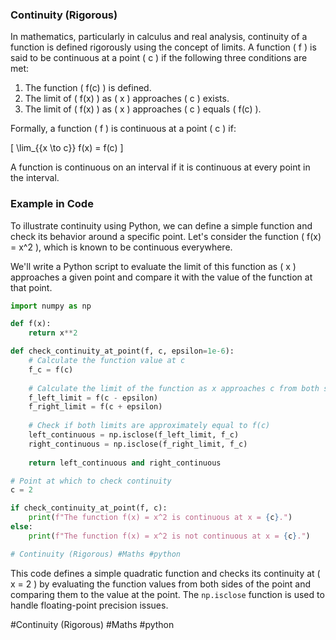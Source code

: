### Continuity (Rigorous)

In mathematics, particularly in calculus and real analysis, continuity of a function is defined rigorously using the concept of limits. A function \( f \) is said to be continuous at a point \( c \) if the following three conditions are met:

1. The function \( f(c) \) is defined.
2. The limit of \( f(x) \) as \( x \) approaches \( c \) exists.
3. The limit of \( f(x) \) as \( x \) approaches \( c \) equals \( f(c) \).

Formally, a function \( f \) is continuous at a point \( c \) if:

\[ \lim_{{x \to c}} f(x) = f(c) \]

A function is continuous on an interval if it is continuous at every point in the interval.

### Example in Code

To illustrate continuity using Python, we can define a simple function and check its behavior around a specific point. Let's consider the function \( f(x) = x^2 \), which is known to be continuous everywhere.

We'll write a Python script to evaluate the limit of this function as \( x \) approaches a given point and compare it with the value of the function at that point.

```python
import numpy as np

def f(x):
    return x**2

def check_continuity_at_point(f, c, epsilon=1e-6):
    # Calculate the function value at c
    f_c = f(c)
    
    # Calculate the limit of the function as x approaches c from both sides
    f_left_limit = f(c - epsilon)
    f_right_limit = f(c + epsilon)
    
    # Check if both limits are approximately equal to f(c)
    left_continuous = np.isclose(f_left_limit, f_c)
    right_continuous = np.isclose(f_right_limit, f_c)
    
    return left_continuous and right_continuous

# Point at which to check continuity
c = 2

if check_continuity_at_point(f, c):
    print(f"The function f(x) = x^2 is continuous at x = {c}.")
else:
    print(f"The function f(x) = x^2 is not continuous at x = {c}.")

# Continuity (Rigorous) #Maths #python
```

This code defines a simple quadratic function and checks its continuity at \( x = 2 \) by evaluating the function values from both sides of the point and comparing them to the value at the point. The `np.isclose` function is used to handle floating-point precision issues.

#Continuity (Rigorous) #Maths #python